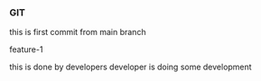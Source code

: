 ### GIT
this is first commit from main branch

feature-1 

this is done by developers
developer is doing some development